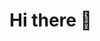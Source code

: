# Hi there 👋
<a href="https://sourcerer.io/pandatd"><img src="https://img.shields.io/badge/Python-80%20commits-orange.svg" alt=""></a>



